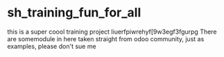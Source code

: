 # sh_training_fun_for_all
this is a super coool training project 
liuerfpiwrehyf[9w3egf3fgurpg
There are somemodule in here taken straight from odoo community, just as examples, please don't sue me

